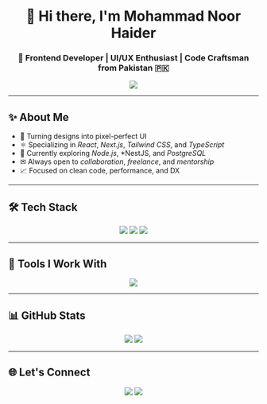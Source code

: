 <h1 align="center">👋 Hi there, I'm Mohammad Noor Haider</h1>
<h3 align="center">🚀 Frontend Developer | UI/UX Enthusiast | Code Craftsman from Pakistan 🇵🇰</h3>

<p align="center">
  <img src="https://readme-typing-svg.demolab.com?font=Fira+Code&duration=3000&pause=1000&center=true&vCenter=true&width=435&lines=Crafting+modern+frontend+experiences;Passionate+about+React+and+design;Always+learning+new+things!"/>
</p>

---

## ✨ About Me

- 🎨 Turning designs into pixel-perfect UI
- ⚛ Specializing in *React*, *Next.js*, *Tailwind CSS*, and *TypeScript*
- 🧠 Currently exploring *Node.js*, *NestJS, and *PostgreSQL*
- ✉ Always open to *collaboration*, *freelance*, and *mentorship*
- 📈 Focused on clean code, performance, and DX

---

## 🛠 Tech Stack

<p align="center">

  <!-- Languages -->
  <img src="https://skillicons.dev/icons?i=html,css,js,ts" />

  <!-- Frameworks & Tools -->
  <img src="https://skillicons.dev/icons?i=react,next,tailwind,angular,bootstrap" />
  <img src="https://skillicons.dev/icons?i=electron,prisma,supabase" />

</p>

---

## 🔧 Tools I Work With

<p align="center">

  <img src="https://skillicons.dev/icons?i=vsCode,figma,git,github,chrome" />

</p>

---

## 📊 GitHub Stats

<p align="center">
  <img src="https://github-readme-stats.vercel.app/api?username=encryptedskull&show_icons=true&theme=tokyonight&border_radius=12&hide_border=true" />
  <img src="https://github-readme-streak-stats.herokuapp.com/?user=encryptedskull&theme=tokyonight&hide_border=true&border_radius=12" />
</p>

---

## 🌐 Let's Connect

<p align="center">
  <a href="https://www.linkedin.com/in/mohammad-noor-haider-5154a02ba/"><img src="https://img.shields.io/badge/LinkedIn-%230077B5.svg?&style=for-the-badge&logo=linkedin&logoColor=white" /></a>
  <a href="https://github.com/encryptedskull"><img src="https://img.shields.io/badge/GitHub-%23181717.svg?&style=for-the-badge&logo=github&logoColor=white" /></a>
</p>
